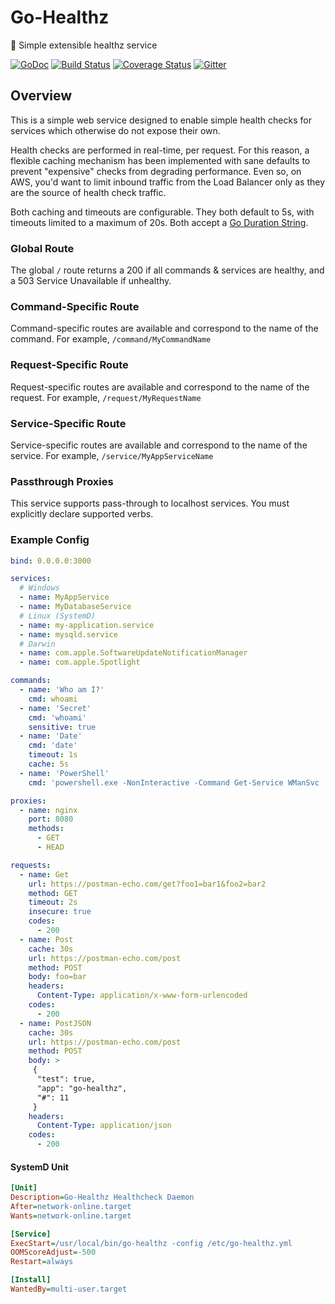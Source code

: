 # Go-Healthz

:wrench:  Simple extensible healthz service

[![GoDoc](https://godoc.org/github.com/bdwyertech/go-healthz?status.svg)](https://godoc.org/github.com/bdwyertech/go-healthz)
[![Build Status](https://github.com/bdwyertech/go-healthz/workflows/Go/badge.svg?branch=master)](https://github.com/bdwyertech/go-healthz/actions?query=workflow%3AGo+branch%3Amaster)
[![Coverage Status](https://coveralls.io/repos/bdwyertech/go-healthz/badge.svg?branch=dev&service=github)](https://coveralls.io/github/bdwyertech/go-healthz?branch=master)
[![Gitter](https://img.shields.io/badge/Gitter-bdwyertech%2Fgo--healthz-brightgreen.svg)][gitter]

[gitter]: https://gitter.im/bdwyertech/go-healthz

## Overview

This is a simple web service designed to enable simple health checks for services which otherwise do not expose their own.

Health checks are performed in real-time, per request.  For this reason, a flexible caching mechanism has been implemented with sane defaults to prevent "expensive" checks from degrading performance.  Even so, on AWS, you'd want to limit inbound traffic from the Load Balancer only as they are the source of health check traffic.

Both caching and timeouts are configurable.  They both default to 5s, with timeouts limited to a maximum of 20s.  Both accept a [Go Duration String](https://golang.org/pkg/time/#ParseDuration).

### Global Route
The global `/` route returns a 200 if all commands & services are healthy, and a 503 Service Unavailable if unhealthy.

### Command-Specific Route
Command-specific routes are available and correspond to the name of the command.  For example, `/command/MyCommandName`

### Request-Specific Route
Request-specific routes are available and correspond to the name of the request.  For example, `/request/MyRequestName`

### Service-Specific Route
Service-specific routes are available and correspond to the name of the service.  For example, `/service/MyAppServiceName`

### Passthrough Proxies
This service supports pass-through to localhost services.  You must explicitly declare supported verbs.

### Example Config
```yaml
bind: 0.0.0.0:3000

services:
  # Windows
  - name: MyAppService
  - name: MyDatabaseService
  # Linux (SystemD)
  - name: my-application.service
  - name: mysqld.service
  # Darwin
  - name: com.apple.SoftwareUpdateNotificationManager
  - name: com.apple.Spotlight

commands:
  - name: 'Who am I?'
    cmd: whoami
  - name: 'Secret'
    cmd: 'whoami'
    sensitive: true
  - name: 'Date'
    cmd: 'date'
    timeout: 1s
    cache: 5s
  - name: 'PowerShell'
    cmd: 'powershell.exe -NonInteractive -Command Get-Service WManSvc | select DisplayName, Status | Format-Table -HideTableHeaders'

proxies:
  - name: nginx
    port: 8080
    methods:
      - GET
      - HEAD

requests:
  - name: Get
    url: https://postman-echo.com/get?foo1=bar1&foo2=bar2
    method: GET
    timeout: 2s
    insecure: true
    codes:
      - 200
  - name: Post
    cache: 30s
    url: https://postman-echo.com/post
    method: POST
    body: foo=bar
    headers:
      Content-Type: application/x-www-form-urlencoded
    codes:
      - 200
  - name: PostJSON
    cache: 30s
    url: https://postman-echo.com/post
    method: POST
    body: >
     {
      "test": true,
      "app": "go-healthz",
      "#": 11
     }
    headers:
      Content-Type: application/json
    codes:
      - 200
```

#### SystemD Unit
```ini
[Unit]
Description=Go-Healthz Healthcheck Daemon
After=network-online.target
Wants=network-online.target

[Service]
ExecStart=/usr/local/bin/go-healthz -config /etc/go-healthz.yml
OOMScoreAdjust=-500
Restart=always

[Install]
WantedBy=multi-user.target
```
